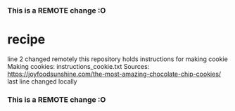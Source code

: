 ### This is a REMOTE change :O
# recipe
line 2 changed remotely
this repository holds instructions for making cookie
Making cookies: instructions_cookie.txt
Sources: https://joyfoodsunshine.com/the-most-amazing-chocolate-chip-cookies/
last line changed locally
### This is a REMOTE change :O
